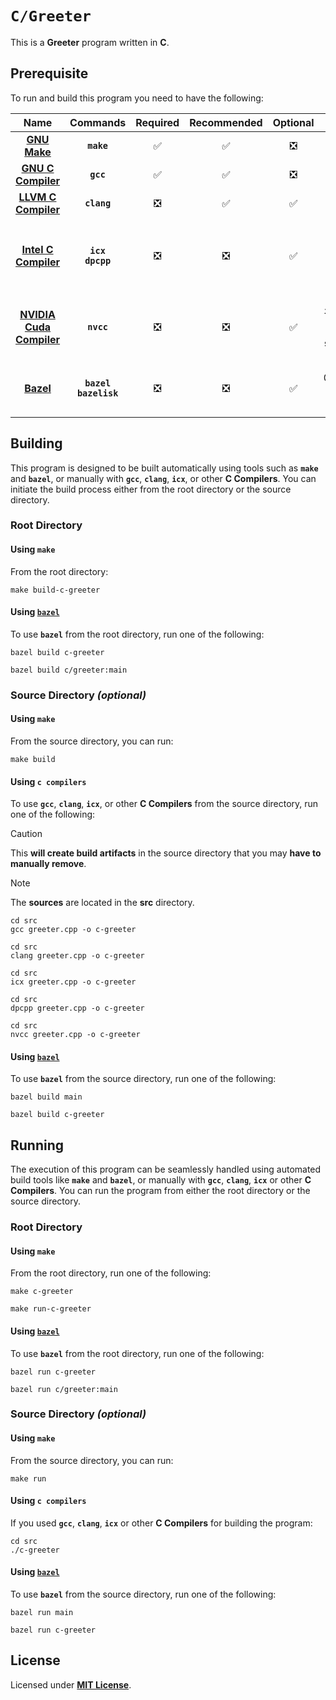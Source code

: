 # `C/Greeter`

This is a **Greeter** program written in **C**.

## Prerequisite

To run and build this program you need to have the following:

<div align="center">

| Name | Commands | Required | Recommended | Optional | Notes |
|:----:|:--------:|:--------:|:-----------:|:--------:|:-----:|
| [**GNU Make**](https://www.gnu.org/software/make/) | **`make`** | &#9989; | &#9989; | &#10062; | **`sudo apt install make`** |
| [**GNU C Compiler**](https://gcc.gnu.org) | **`gcc`** | &#9989; | &#9989; | &#10062; | **`sudo apt install gcc`** |
| [**LLVM C Compiler**](https://releases.llvm.org/download.html) | **`clang`** | &#10062; | &#9989; | &#9989; | **`sudo apt install clang`** |
| [**Intel C Compiler**](https://www.intel.com/content/www/us/en/developer/tools/oneapi/dpc-compiler.html) | **`icx`**<br>**`dpcpp`** | &#10062; | &#10062; | &#9989; | **`sudo apt install intel-basekit`**<br>or<br>**`sudo apt install intel-hpckit`** |
| [**NVIDIA Cuda Compiler**](https://developer.nvidia.com/cuda-downloads) | **`nvcc`** | &#10062; | &#10062; | &#9989; | **`sudo apt install nvidia-cuda-toolkit`**<br>or<br>**`sudo apt instal cuda`** |
| [**Bazel**](https://bazel.build/) | **`bazel`**<br>**`bazelisk`** | &#10062; | &#10062; | &#9989; | **`npm install -g @bazel/bazelisk`**<br>or<br>**`sudo apt install bazel`** |

</div>

## Building

This program is designed to be built automatically using tools such as **`make`** and **`bazel`**, or manually with **`gcc`**, **`clang`**, **`icx`**, or other **C Compilers**. You can initiate the build process either from the root directory or the source directory.

### Root Directory

#### Using `make`

From the root directory:

```
make build-c-greeter
```

#### Using [`bazel`](https://bazel.build/install)

To use **`bazel`** from the root directory, run one of the following:

```
bazel build c-greeter
```
```
bazel build c/greeter:main
```

### Source Directory _(optional)_

#### Using `make`

From the source directory, you can run:

```
make build
```

#### Using `c compilers`

To use **`gcc`**, **`clang`**, **`icx`**, or other **C Compilers** from the source directory, run one of the following:

> [!CAUTION]
> This **will create build artifacts** in the source directory that you may **have to manually remove**.

> [!NOTE]
> The **sources** are located in the **src** directory.

```
cd src
gcc greeter.cpp -o c-greeter
```
```
cd src
clang greeter.cpp -o c-greeter
```
```
cd src
icx greeter.cpp -o c-greeter
```
```
cd src
dpcpp greeter.cpp -o c-greeter
```
```
cd src
nvcc greeter.cpp -o c-greeter
```


#### Using [`bazel`](https://bazel.build/install)

To use **`bazel`** from the source directory, run one of the following:

```
bazel build main
```
```
bazel build c-greeter
```

## Running

The execution of this program can be seamlessly handled using automated build tools like **`make`** and **`bazel`**, or manually with **`gcc`**, **`clang`**, **`icx`** or other **C Compilers**. You can run the program from either the root directory or the source directory.

### Root Directory

#### Using `make`

From the root directory, run one of the following:

```
make c-greeter
```
```
make run-c-greeter
```

#### Using [`bazel`](https://bazel.build/install)

To use **`bazel`** from the root directory, run one of the following:

```
bazel run c-greeter
```
```
bazel run c/greeter:main
```

### Source Directory _(optional)_

#### Using `make`

From the source directory, you can run:

```
make run
```

#### Using `c compilers`

If you used **`gcc`**, **`clang`**, **`icx`** or other **C Compilers** for building the program:

```
cd src
./c-greeter
```

#### Using [`bazel`](https://bazel.build/install)

To use **`bazel`** from the source directory, run one of the following:

```
bazel run main
```
```
bazel run c-greeter
```

## License

Licensed under [**MIT License**](LICENSE).
